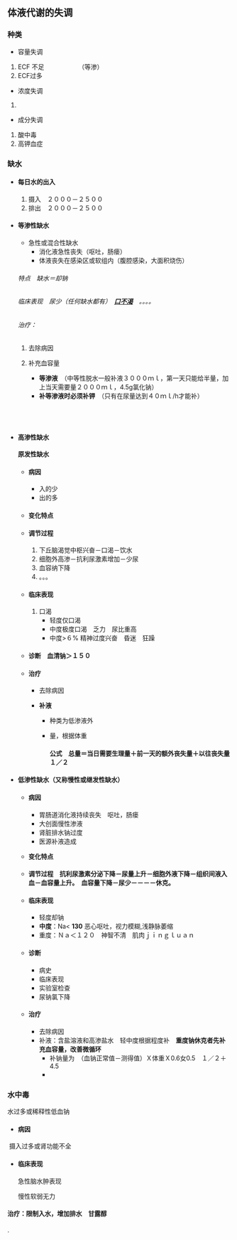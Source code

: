 ## 体液代谢的失调

### 种类

- 容量失调

1. ECF 不足　　　　　　（等渗）
2. ECF过多

- 浓度失调

1. 

- 成分失调

1. 酸中毒
2. 高钾血症

### 缺水

- #### 每日水的出入

  1. 摄入　２０００－２５００
  2. 排出　２０００－２５００



- #### 等渗性缺水

  - 急性或混合性缺水
    - 消化液急性丧失（呕吐，肠瘘）
    - 体液丧失在感染区或软组内（腹腔感染，大面积烧伤）

  ###### 特点　缺水＝却钠

  ###### 临床表现　尿少（任何缺水都有）　**<u>口不渴</u>**　。。。。

  ###### 治疗：

  1. 去除病因

  2. 补充血容量

     - **等渗液**　（中等性脱水一般补液３０００ｍｌ，第一天只能给半量，加上当天需要量２０００ｍｌ，4.5g氯化钠）
     - **补等渗液时必须补钾**　（只有在尿量达到４０ｍｌ/h才能补）

     ###### 　

- #### 高渗性缺水

  **原发性缺水**

  - #### 病因

    - 入的少
    - 出的多

  - #### 变化特点

  - #### 调节过程

    1. 下丘脑渴觉中枢兴奋－口渴－饮水
    2. 细胞外高渗－抗利尿激素增加－少尿
    3. 血容纳下降
    4. 。。。

  - #### 临床表现

    1. 口渴
       - 轻度仅口渴
       - 中度极度口渴　乏力　尿比重高
       - 中度>６% 精神过度兴奋　昏迷　狂躁　

  - #### 诊断　血清钠＞１５０

  - #### 治疗

    - 去除病因

    - **补液**

      - 种类为低渗液外

      - 量，根据体重

        #### 公式　总量＝当日需要生理量＋前一天的额外丧失量＋以往丧失量１／２

        

- #### 低渗性缺水（又称慢性或继发性缺水）

  - #### 病因

    - 胃肠道消化液持续丧失　呕吐，肠瘘
    - 大创面慢性渗液
    - 肾脏排水钠过度
    - 医源补液造成

  - **变化特点**

  - #### **调节过程**　抗利尿激素分泌下降－尿量上升－细胞外液下降－组织间液入血－血容量上升。　血容量下降－尿少－－－－休克。

  - #### 临床表现　

    - 轻度却钠
    - **中度**：Na< **130** 恶心呕吐，视力模糊,浅静脉萎缩
    - 重度：Ｎａ＜１２０　神智不清　肌肉ｊｉｎｇｌｕａｎ

  - #### 诊断

    - 病史
    - 临床表现
    - 实验室检查
    - 尿钠氯下降

  - #### 治疗

    - 去除病因
    - 补液：含盐溶液和高渗盐水　轻中度根据程度补　**重度钠休克者先补充血容量，改善微循环**
      - 补钠量为　（血钠正常值－测得值）Ｘ体重Ｘ0.6女0.5　１／２＋4.5
      - ​	　

### 水中毒

水过多或稀释性低血钠

- #### 病因	

​		摄入过多或肾功能不全

- #### 临床表现

  急性脑水肿表现

  慢性软弱无力

#### 治疗：限制入水，增加排水　甘露醇



 . 
